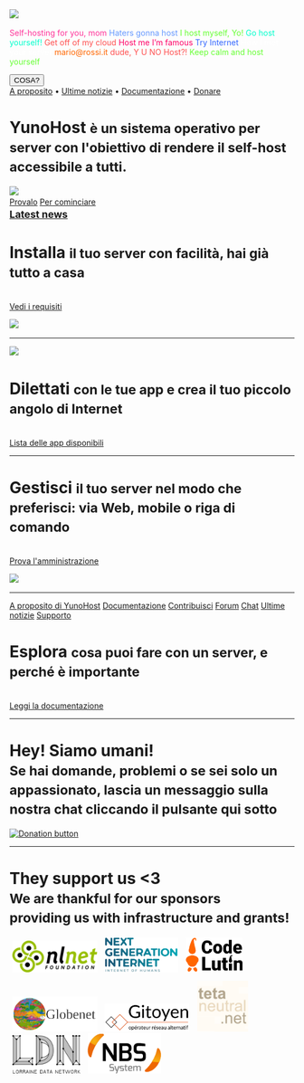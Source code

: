 <div class="teasing-part">                                                                      

  <div class="home-logo">
    <img src="/images/ynh_logo_white_300dpi.png" width="100"/>
  </div>

  <div class="punchline">
    <p>
      <span class="yolo 1" style="color: #FF3399;">Self-hosting for you, mom</span>
      <span class="yolo 2" style="color: #6699FF;">Haters gonna host</span>
      <span class="yolo 3" style="color: #66FF33;">I host myself, Yo!</span>
      <span class="yolo 4" style="color: #00FFCC;">Go host yourself!</span>
      <span class="yolo 5" style="color: #FF5050;">Get off of my cloud</span>
      <span class="yolo 6" style="color: #FF0066;">Host me I’m famous</span>
      <span class="yolo 7" style="color: #3366FF;">Try Internet</span>
      <span class="yolo 8" style="color: #FFFFFF;">How I met your server</span>
      <span class="yolo 9" style="color: #FF6600;">mario@rossi.it</span>
      <span class="yolo 10" style="color: #FF5050;">dude, Y U NO Host?!</span>
      <span class="yolo 11" style="color: #66FF33;">Keep calm and host yourself</span>
    </p>
    <button class="btn btn-primary btn-lg btn-block yolobtn">COSA?</button>
  </div>

  <div class="main-links hidden-xs">
    <a href="/whatsyunohost">A proposito</a> <span class="colored-bar">•</span> 
    <a href="https://forum.yunohost.org/c/announcement" target="_blank">Ultime notizie</a> <span class="colored-bar">•</span> 
    <a href="/docs">Documentazione</a> <span class="colored-bar">•</span> 
    <a href="https://donate.yunohost.org/">Donare</a>
  </div>

</div><!-- teasing-part -->

<div class="boring-part" markdown="1">

  <h1>YunoHost <small>è un sistema operativo per server con l'obiettivo di rendere il self-host accessibile a tutti.</small></h1>

  <div class="home-panel">
    <img src="/images/home_panel.jpg" />
  </div>

  <div class="call-to-action">
    <a class="btn btn-primary btn-lg" href="/try">Provalo</a>
    <a class="btn btn-success btn-lg" href="/install">Per cominciare</a>
    <h2 style="margin-top: 0"><small><a href="https://forum.yunohost.org/c/announcement">Latest news</a></small></h2>
  </div>

  <div class="row cf">
    <div class="col-md-7">
      <h1>Installa <small>il tuo server con facilità, hai già tutto a casa</small></h1>
      <p><br /><a href="/hardware">Vedi i requisiti</a></p>
    </div>
    <div class="col-md-4">
      <div class="feature-pic">
        <img src="/images/home_install.png" />
      </div>
    </div>
  </div>

  <hr />

  <div class="row cf">
    <div class="col-md-4">
      <div class="feature-pic">
        <img src="/images/home_enjoy.jpg" />
      </div>
    </div>
    <div class="col-md-7 text-right">
      <h1>Dilettati <small>con le tue app e crea il tuo piccolo angolo di Internet</small></h1>
      <p><br /><a href="/apps">Lista delle app disponibili</a></p>
    </div>
  </div>

  <hr />

  <div class="row cf">
    <div class="col-md-7">
      <h1>Gestisci <small>il tuo server nel modo che preferisci: via Web, mobile o riga di comando</small></h1>
      <p><br /><a href="/try">Prova l'amministrazione</a></p>
    </div>
    <div class="col-md-4">
      <div class="feature-pic">
        <img src="/images/home_manage.jpg" />
      </div>
    </div>
  </div>

  <hr />

  <div class="row cf">
    <div class="col-md-4 button-list">
      <a class="btn btn-lg btn-block btn-primary" href="/whatsyunohost">A proposito di YunoHost</a>
      <a class="btn btn-lg btn-block btn-info" href="/docs">Documentazione</a>
      <a class="btn btn-lg btn-block btn-success" href="/contribute">Contribuisci</a>
      <a class="btn btn-lg btn-block btn-warning" href="https://forum.yunohost.org/" target="_blank">Forum</a>
      <a class="btn btn-lg btn-block btn-default" href="/chat_rooms" target="_blank">Chat</a>
      <a class="btn btn-lg btn-block btn-danger" href="https://forum.yunohost.org/c/announcement">Ultime notizie</a>
      <a class="btn btn-lg btn-block btn-danger btn-support" href="/help">Supporto</a>
    </div>
    <div class="col-md-7 text-right">
      <h1>Esplora <small>cosa puoi fare con un server, e perché è importante</small></h1>
      <p><br /><a href="/docs">Leggi la documentazione</a></p>
    </div>
  </div>

  <hr />

  <div class="text-center">
    <h1>Hey! Siamo umani!<br /><small> Se hai domande, problemi o se sei solo un appassionato, lascia un messaggio sulla nostra chat cliccando il pulsante qui sotto &nbsp;<span class="glyphicon glyphicon-share-alt"></span> </small></h1>

   <p class="liberapay">
     <a href="https://liberapay.com/YunoHost" target="_blank"><img src="/images/liberapay_logo.svg" alt="Donation button" title="Liberapay" /></a>
    </p>

  </div>

  <hr />

  <div class="row cf">
    <div class="text-center">
    <h1>They support us &lt;3<br />
    <small>We are thankful for our sponsors <br/>providing us with infrastructure and grants!
    </h1>
    <p style="margin-left:auto;margin-right:auto;">
    <a style="padding: 5px;" href="https://nlnet.nl"><img src="/images/logo_nlnet.png" width="150px"/></a>
    <a style="padding: 5px;" href="https://www.ngi.eu"><img src="/images/logo_ngi.png" width="130px"/></a>
    <a style="padding: 5px;" href="https://www.codelutin.com"><img src="/images/logo_codelutin.png" width="100px"/></a>
    </p>
    <p style="margin-left:auto;margin-right:auto;">
    <a style="padding: 5px;" href="https://www.globenet.org"><img src="/images/logo_globenet.png" width="150px"/></a>
    <a style="padding: 5px;" href="https://www.gitoyen.net"><img src="/images/logo_gitoyen.png" width="150px"/></a>
    <a style="padding: 5px;" href="https://tetaneutral.net"><img src="/images/logo_tetaneutral.png" width="90px"/></a>
    <a style="padding: 5px;" href="https://ldn-fai.net"><img src="/images/logo_ldn.png" width="120px"/></a>
    <a style="padding: 5px;" href="https://www.nbs-system.com"><img src="/images/logo_nbs.png" width="130px"/></a>
    </p>
    </div>
  </div>


</div><!-- boring-part -->

<script type="text/javascript">
    jQuery('.teasing-part').css({
        marginTop: '0',
        display: 'block'
    });
    jQuery('.boring-part').css({
        marginTop: jQuery(window).height() + 100
    });
    jQuery( window ).resize(function() {
        jQuery('.boring-part').css({
            marginTop: jQuery('.teasing-part').height() + 100
        });
    });
    jQuery('.yolo').hide();
    randomNumber = Math.floor((Math.random()*jQuery('.yolo').length)+1);
    color = jQuery('.yolo.' + randomNumber).css('color');
    jQuery('.yolo.' + randomNumber).fadeIn();
    document.title = jQuery('.yolo.' + randomNumber).text();
    jQuery('.colored-bar').css({
      color: color,
      fontWeight: 'bold',
      padding: '1%'
    });
    jQuery('.yolobtn').css({
      background: color,
      borderColor: color
    }).on('click', function() {
      jQuery('html, body').animate({
        scrollTop: jQuery(window).height() + 80
      }, 500);
    });

</script>

